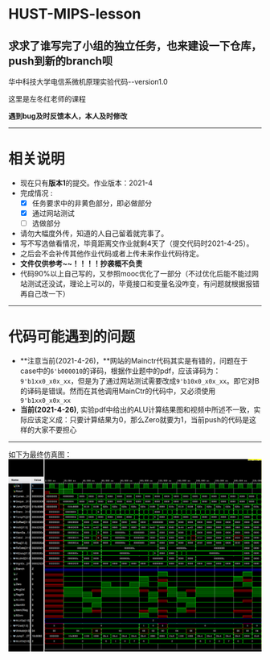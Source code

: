 # HUST-MIPS-lesson

## **求求了谁写完了小组的独立任务，也来建设一下仓库，push到新的branch呗**

华中科技大学电信系微机原理实验代码--version1.0

这里是左冬红老师的课程

**遇到bug及时反馈本人，本人及时修改**

---

# 相关说明

- 现在只有**版本1**的提交。作业版本：2021-4
- 完成情况 :
  - [x] 任务要求中的非黄色部分，即必做部分
  - [x] 通过网站测试
  - [ ] 选做部分
- 请勿大幅度外传，知道的人自己留着就完事了。
- 写不写选做看情况，毕竟距离交作业就剩4天了（提交代码时2021-4-25）。
- 之后会不会补传其他作业代码或者上传未来作业代码待定。
- **文件仅供参考~~！！！！抄袭概不负责**
- 代码90%以上自己写的，又参照mooc优化了一部分（不过优化后能不能过网站测试还没试，理论上可以的，毕竟接口和变量名没咋变，有问题就根据报错再自己改一下）

---

# 代码可能遇到的问题

- **注意当前(2021-4-26)，**网站的Mainctr代码其实是有错的，问题在于case中的`6'b000010`的译码，根据作业题中的pdf，应该译码为：`9'b1xx0_x0x_xx`，但是为了通过网站测试需要改成`9'b10x0_x0x_xx`。即它对B的译码是错误。然而在其他调用MainCtr的代码中，又必须使用`9'b1xx0_x0x_xx`
- **当前(2021-4-26)**, 实验pdf中给出的ALU计算结果图和视频中所述不一致，实际应该定义成：只要计算结果为0，那么Zero就要为1，当前push的代码是这样的大家不要担心

---

如下为最终仿真图：![](./Micro_CPU/Result_figures/mipscpu_sim.png)


